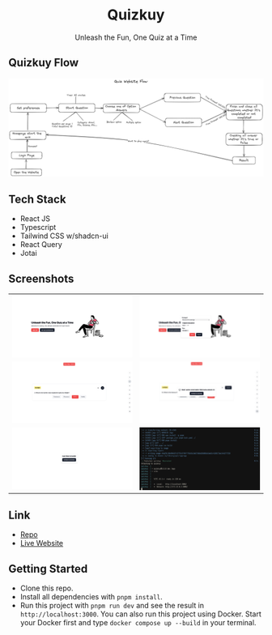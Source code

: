 <div align="center">
  <h1>Quizkuy</h1>
  <p>Unleash the Fun, One Quiz at a Time</p>
</div>

## Quizkuy Flow

![Flow](public/docs/flow-quiz-app.png)

## Tech Stack

- React JS
- Typescript
- Tailwind CSS w/shadcn-ui
- React Query
- Jotai

## Screenshots

|                                                                      |                                                                      |
| :------------------------------------------------------------------: | :------------------------------------------------------------------: |
| ![pic 1](./public/docs/Screenshot%20from%202024-07-27%2011-06-16.png) | ![pic 2](./public/docs/Screenshot%20from%202024-07-27%2011-06-29.png) |
| ![pic 3](./public/docs/Screenshot%20from%202024-07-28%2001-35-35.png) | ![pic 4](./public/docs/Screenshot%20from%202024-07-28%2001-54-51.png) |
| ![pic 3](./public/docs/Screenshot%20from%202024-07-28%2001-56-13.png) | ![pic 4](./public/docs/Screenshot%20from%202024-07-28%2001-37-51.png) |

## Link

- [Repo](https://github.com/haikelz/quizkuy)
- [Live Website](https://quizkuy.ekel.dev/)

## Getting Started

- Clone this repo.
- Install all dependencies with `pnpm install`.
- Run this project with `pnpm run dev` and see the result in `http://localhost:3000`. You can also run this project using Docker. Start your Docker first and type `docker compose up --build` in your terminal.
